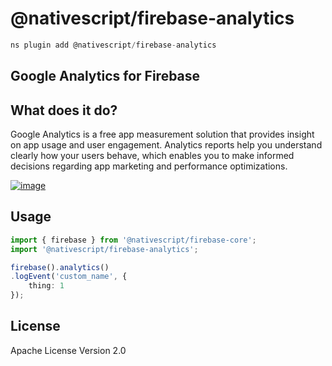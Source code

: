 # @nativescript/firebase-analytics

```javascript
ns plugin add @nativescript/firebase-analytics
```

## Google Analytics for Firebase

## What does it do? 

Google Analytics is a free app measurement solution that provides insight on app usage and user engagement. Analytics reports help you understand clearly how your users behave, which enables you to make informed decisions regarding app marketing and performance optimizations.


[![image](https://img.youtube.com/vi/8iZpH7O6zXo/hqdefault.jpg)](https://www.youtube.com/watch?v=8iZpH7O6zXo)



## Usage

```ts
import { firebase } from '@nativescript/firebase-core';
import '@nativescript/firebase-analytics';

firebase().analytics()
.logEvent('custom_name', {
    thing: 1
});

```
## License

Apache License Version 2.0
